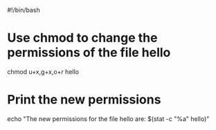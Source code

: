 #!/bin/bash

# Use chmod to change the permissions of the file hello
chmod u+x,g+x,o+r hello

# Print the new permissions
echo "The new permissions for the file hello are: $(stat -c "%a" hello)"

